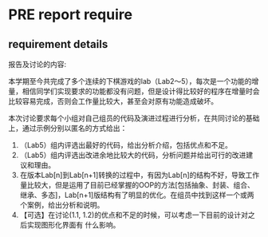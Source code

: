 # PRE report require

## requirement details

报告及讨论的内容:  

本学期⾄今共完成了多个连续的下棋游戏的lab（Lab2〜5），每次是⼀个功能的增量，相信同学们实现要求的功能都没有问题，但是设计得⽐较好的程序在增量时会⽐较容易完成，否则会⼯作量⽐较⼤，甚⾄会对原有功能造成破坏。

本次讨论要求每个⼩组对⾃⼰组员的代码及演进过程进⾏分析，在共同讨论的基础上，通过⽰例分别以匿名的⽅式给出：

1. （Lab5）组内评选出最好的代码，给出分析介绍，包括优点和不⾜。  
2. （Lab5）组内评选出改进余地⽐较⼤的代码，分析问题并给出可⾏的改进建议和理由。  
3. 在版本Lab\[n\]到Lab\[n+1\]转换的过程中，有因为Lab\[n\]的结构不好，导致⼯作量⽐较⼤，但是运⽤了⽬前已经掌握的OOP的⽅法\[包括抽象、封装、组合、继承、多态\]，Lab\[n+1\]版结构有了明显的优化。在组员中找到这样⼀个或两个案例，给出分析和说明。  
4. 【可选】在讨论(1.1, 1.2)的优点和不⾜的时候，可以考虑⼀下⽬前的设计对之后实现图形化界⾯有
什么影响。  
